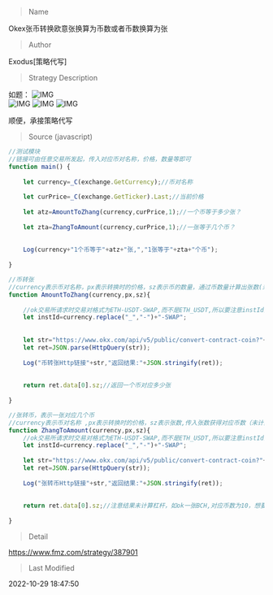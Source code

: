 
> Name

Okex张币转换欧意张换算为币数或者币数换算为张

> Author

Exodus[策略代写]

> Strategy Description

如题：
![IMG](https://www.fmz.com/upload/asset/1f4d7d7de4354276de970.png)  
![IMG](https://www.fmz.com/upload/asset/1f448a3f706ccc2712c15.png) 
![IMG](https://www.fmz.com/upload/asset/1f43c354a217fb6575477.png) 
![IMG](https://www.fmz.com/upload/asset/1f4073ba260e47fcc5a3c.png) 


顺便，承接策略代写



> Source (javascript)

``` javascript
//测试模块
//链接可由任意交易所发起，传入对应币对名称，价格，数量等即可
function main() {
    
    let currency=_C(exchange.GetCurrency);//币对名称
    
    let curPrice=_C(exchange.GetTicker).Last;//当前价格
    
    let atz=AmountToZhang(currency,curPrice,1);//一个币等于多少张？
    
    let zta=ZhangToAmount(currency,curPrice,1);//一张等于几个币？
    
    
    Log(currency+"1个币等于"+atz+"张,","1张等于"+zta+"个币");
    
}

//币转张
//currency表示币对名称，px表示转换时的价格，sz表示币的数量，通过币数量计算出张数(未计算杠杆)
function AmountToZhang(currency,px,sz){
    
    //ok交易所请求时交易对格式为ETH-USDT-SWAP,而不是ETH_USDT,所以要注意instId的下划线必须要转换成-，也就是减号
    let instId=currency.replace("_","-")+"-SWAP";
    
    
    let str="https://www.okx.com/api/v5/public/convert-contract-coin?"+"instId="+instId+"&px="+px+"&sz="+sz;
    let ret=JSON.parse(HttpQuery(str));
    
    Log("币转张Http链接"+str,"返回结果:"+JSON.stringify(ret));
    
    
    return ret.data[0].sz;//返回一个币对应多少张
    
}

//张转币，表示一张对应几个币
//currency表示币对名称 ,px表示转换时的价格，sz表示张数,传入张数获得对应币数（未计算杠杆）
function ZhangToAmount(currency,px,sz){
    //ok交易所请求时交易对格式为ETH-USDT-SWAP,而不是ETH_USDT,所以要注意instId的下划线必须要转换成-，也就是减号
    let instId=currency.replace("_","-")+"-SWAP";
    
    let str="https://www.okx.com/api/v5/public/convert-contract-coin?"+"type=2&instId="+instId+"&px="+px+"&sz="+sz;
    let ret=JSON.parse(HttpQuery(str));
    
    Log("张转币Http链接"+str,"返回结果:"+JSON.stringify(ret));
    
    
    return ret.data[0].sz;//注意结果未计算杠杆，如ok一张BCH,对应币数为10，想要在其他交易所下单等量保证金的币就要计算杠杆，也就是下10/20(杠杆)，0.5个币.
    
}
```

> Detail

https://www.fmz.com/strategy/387901

> Last Modified

2022-10-29 18:47:50
